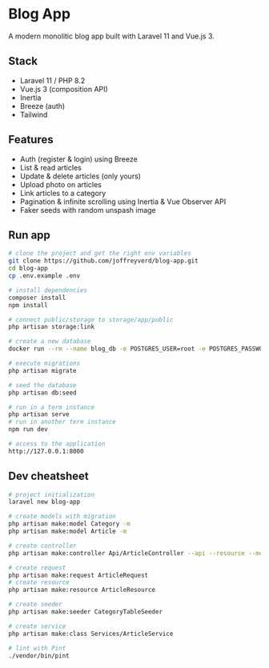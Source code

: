 # Blog App

A modern monolitic blog app built with Laravel 11 and Vue.js 3.

## Stack
- Laravel 11 / PHP 8.2
- Vue.js 3 (composition API)
- Inertia
- Breeze (auth)
- Tailwind

## Features
- Auth (register & login) using Breeze
- List & read articles
- Update & delete articles (only yours)
- Upload photo on articles
- Link articles to a category
- Pagination & infinite scrolling using Inertia & Vue Observer API
- Faker seeds with random unspash image

## Run app
```sh
# clone the project and get the right env variables
git clone https://github.com/joffreyverd/blog-app.git
cd blog-app
cp .env.example .env

# install dependencies
composer install
npm install

# connect public/storage to storage/app/public
php artisan storage:link

# create a new database
docker run --rm --name blog_db -e POSTGRES_USER=root -e POSTGRES_PASSWORD=X8iBgconx78qUrUp -p 5432:5432 -d postgres

# execute migrations
php artisan migrate

# seed the database
php artisan db:seed

# run in a term instance
php artisan serve
# run in another term instance
npm run dev

# access to the application
http://127.0.0.1:8000
```

## Dev cheatsheet
```sh
# project initialization
laravel new blog-app

# create models with migration
php artisan make:model Category -m
php artisan make:model Article -m

# create controller
php artisan make:controller Api/ArticleController --api --resource --model=Article

# create request
php artisan make:request ArticleRequest
# create resource
php artisan make:resource ArticleResource

# create seeder
php artisan make:seeder CategoryTableSeeder

# create service
php artisan make:class Services/ArticleService

# lint with Pint
./vendor/bin/pint
```
